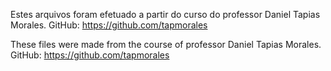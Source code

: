  Estes arquivos foram efetuado a partir do curso do professor Daniel Tapias Morales.
        GitHub: https://github.com/tapmorales

 These files were made from the course of professor Daniel Tapias Morales.
         GitHub: https://github.com/tapmorales